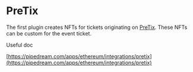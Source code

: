 # PreTix

The first plugin creates NFTs for tickets originating on [PreTix](https://pretix.eu/about/en/ticketing). These NFTs can be custom for the event ticket.&#x20;

Useful doc

[https://pipedream.com/apps/ethereum/integrations/pretix](https://pipedream.com/apps/ethereum/integrations/pretix)

